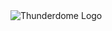 <img align="center" src="https://www.dropbox.com/s/ymtus1oaq3xrqo2/thunderdome_logo.png?dl=0" alt="Thunderdome Logo" />

